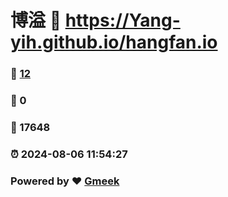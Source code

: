 # 博溢 :link: https://Yang-yih.github.io/hangfan.io 
### :page_facing_up: [12](https://Yang-yih.github.io/hangfan.io/tag.html) 
### :speech_balloon: 0 
### :hibiscus: 17648 
### :alarm_clock: 2024-08-06 11:54:27 
### Powered by :heart: [Gmeek](https://github.com/Meekdai/Gmeek)
